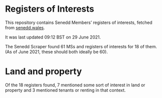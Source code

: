 # Registers of Interests

This repository contains Senedd Members’ registers of interests, fetched from [senedd.wales](https://senedd.wales/).

It was last updated 09:12 BST on 29 June 2021.

The Senedd Scraper found 61 MSs and registers of interests for 18 of them. (As of June 2021, these should both ideally be 60).

# Land and property

Of the 18 registers found, 7 mentioned some sort of interest in land or property and 3 mentioned tenants or renting in that context.
